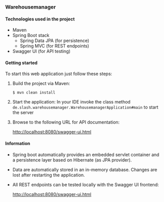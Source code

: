 ### Warehousemanager

#### Technologies used in the project

* Maven
* Spring Boot stack
    * Spring Data JPA (for persistence)
    * Spring MVC (for REST endpoints)
* Swagger UI (for API testing)

#### Getting started

To start this web application just follow these steps:

1. Build the project via Maven:

    <code>$ mvn clean install</code>

2. Start the application:
    In your IDE invoke the class method <code>de.slash.warehousemanager.WarehousemanagerApplication#main</code> to start the server

3. Browse to the following URL for API documentation:

    [http://localhost:8080/swagger-ui.html](http://localhost:8080/swagger-ui.html)

#### Information

* Spring boot automatically provides an embedded servlet container and a persistence layer based on Hibernate (as JPA provider).
* Data are automatically stored in an in-memory database. Changes are lost after restarting the application.
* All REST endpoints can be tested locally with the Swagger UI frontend:

    [http://localhost:8080/swagger-ui.html](http://localhost:8080/swagger-ui.html)